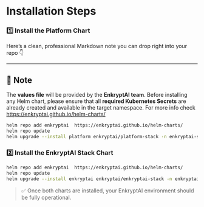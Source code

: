 # Installation Steps

### 1️⃣ Install the **Platform Chart**

Here’s a clean, professional Markdown note you can drop right into your repo 👇

---

## 📝 Note

The **values file** will be provided by the **EnkryptAI team**.
Before installing any Helm chart, please ensure that all **required Kubernetes Secrets** are already created and available in the target namespace.
For more info check https://enkryptai.github.io/helm-charts/

```bash
helm repo add enkryptai  https://enkryptai.github.io/helm-charts/
helm repo update
helm upgrade --install platform enkryptai/platform-stack -n enkryptai-stack -f values.yaml --timeout 15m
```

### 2️⃣ Install the **EnkryptAI Stack Chart**

```bash
helm repo add enkryptai  https://enkryptai.github.io/helm-charts/
helm repo update
helm upgrade --install enkryptai enkryptai/enkryptai-stack -n enkryptai-stack -f values.yaml --timeout 15m
```

> ✅ Once both charts are installed, your EnkryptAI environment should be fully operational.


